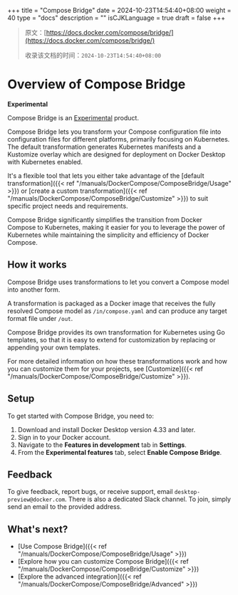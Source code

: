 +++
title = "Compose Bridge"
date = 2024-10-23T14:54:40+08:00
weight = 40
type = "docs"
description = ""
isCJKLanguage = true
draft = false
+++

> 原文：[https://docs.docker.com/compose/bridge/](https://docs.docker.com/compose/bridge/)
>
> 收录该文档的时间：`2024-10-23T14:54:40+08:00`

# Overview of Compose Bridge

**Experimental**

Compose Bridge is an [Experimental](https://docs.docker.com/release-lifecycle/#experimental) product.

Compose Bridge lets you transform your Compose configuration file into configuration files for different platforms, primarily focusing on Kubernetes. The default transformation generates Kubernetes manifests and a Kustomize overlay which are designed for deployment on Docker Desktop with Kubernetes enabled.

It's a flexible tool that lets you either take advantage of the [default transformation]({{< ref "/manuals/DockerCompose/ComposeBridge/Usage" >}}) or [create a custom transformation]({{< ref "/manuals/DockerCompose/ComposeBridge/Customize" >}}) to suit specific project needs and requirements.

Compose Bridge significantly simplifies the transition from Docker Compose to Kubernetes, making it easier for you to leverage the power of Kubernetes while maintaining the simplicity and efficiency of Docker Compose.

## How it works

Compose Bridge uses transformations to let you convert a Compose model into another form.

A transformation is packaged as a Docker image that receives the fully resolved Compose model as `/in/compose.yaml` and can produce any target format file under `/out`.

Compose Bridge provides its own transformation for Kubernetes using Go templates, so that it is easy to extend for customization by replacing or appending your own templates.

For more detailed information on how these transformations work and how you can customize them for your projects, see [Customize]({{< ref "/manuals/DockerCompose/ComposeBridge/Customize" >}}).

## Setup

To get started with Compose Bridge, you need to:

1. Download and install Docker Desktop version 4.33 and later.
2. Sign in to your Docker account.
3. Navigate to the **Features in development** tab in **Settings**.
4. From the **Experimental features** tab, select **Enable Compose Bridge**.

## Feedback

To give feedback, report bugs, or receive support, email `desktop-preview@docker.com`. There is also a dedicated Slack channel. To join, simply send an email to the provided address.

## What's next?

- [Use Compose Bridge]({{< ref "/manuals/DockerCompose/ComposeBridge/Usage" >}})
- [Explore how you can customize Compose Bridge]({{< ref "/manuals/DockerCompose/ComposeBridge/Customize" >}})
- [Explore the advanced integration]({{< ref "/manuals/DockerCompose/ComposeBridge/Advanced" >}})
